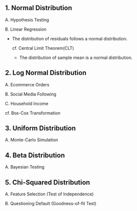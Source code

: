 ## 1. Normal Distribution

A. Hypothesis Testing

B. Linear Regression
- The distribution of residuals follows a normal distribution.

    cf. Central Limit Theorem(CLT)
    - The distribution of sample mean is a normal distribution.


## 2. Log Normal Distribution

A. Ecommerce Orders

B. Social Media Following

C. Household Income

cf. Box-Cox Transformation


## 3. Uniform Distribution

A. Monte-Carlo Simulation

## 4. Beta Distribution

A. Bayesian Testing

## 5. Chi-Squared Distribution

A. Feature Selection (Test of Independence)

B. Questioning Default (Goodness-of-fit Test)
